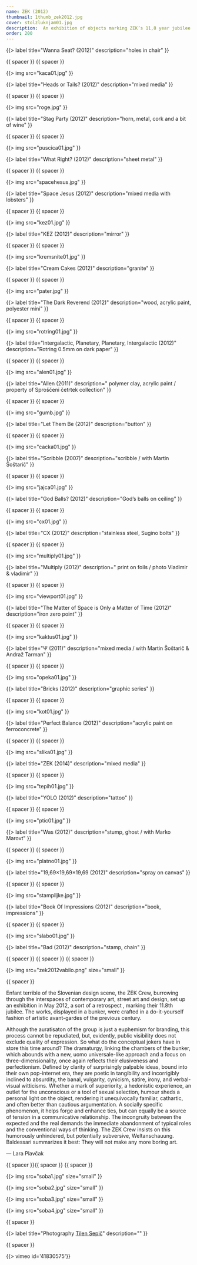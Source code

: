 ```yaml
---
name: ZEK (2012)
thumbnail: 1thumb_zek2012.jpg
cover: stolzluknjam01.jpg
description:  An exhibition of objects marking ZEK’s 11,8 year jubilee <br> <i> Abandoned bomb shelter, Ljubljana / 2012 </i>
order: 200
---
```


{{> label title="Wanna Seat? (2012)" description="holes in chair" }}

{{ spacer }} {{ spacer }}

{{> img src="kaca01.jpg" }}

{{> label title="Heads or Tails? (2012)" description="mixed media" }}

{{ spacer }} {{ spacer }} 

{{> img src="roge.jpg" }}

{{> label title="Stag Party (2012)" description="horn, metal, cork and a bit of wine" }}

{{ spacer }} {{ spacer }}

{{> img src="puscica01.jpg" }}

{{> label title="What Right? (2012)" description="sheet metal" }}

{{ spacer }} {{ spacer }}

{{> img src="spacehesus.jpg" }}

{{> label title="Space Jesus (2012)" description="mixed media with lobsters" }}

{{ spacer }} {{ spacer }}

{{> img src="kez01.jpg" }}

{{> label title="KEZ (2012)" description="mirror" }}

{{ spacer }} {{ spacer }}

{{> img src="kremsnite01.jpg" }}

{{> label title="Cream Cakes (2012)" description="granite" }}

{{ spacer }} {{ spacer }}

{{> img src="pater.jpg" }}

{{> label title="The Dark Reverend (2012)" description="wood, acrylic paint, polyester mini" }}

{{ spacer }} {{ spacer }}

{{> img src="rotring01.jpg" }}

{{> label title="Intergalactic, Planetary, Planetary, Intergalactic (2012)" description="Rotring 0.5mm on dark paper" }}

{{ spacer }} {{ spacer }}

{{> img src="alen01.jpg" }}

{{> label title="Allen (2011)" description=" polymer clay, acrylic paint / property of Sproščeni četrtek collection" }}

{{ spacer }} {{ spacer }}

{{> img src="gumb.jpg" }}

{{> label title="Let Them Be (2012)" description="button" }}

{{ spacer }} {{ spacer }}

{{> img src="cacka01.jpg" }}

{{> label title="Scribble (2007)" description="scribble / with Martin Šoštarič" }}

{{ spacer }} {{ spacer }}

{{> img src="jajca01.jpg" }}

{{> label title="God Balls? (2012)" description="God’s balls on ceiling" }}

{{ spacer }} {{ spacer }}

{{> img src="cx01.jpg" }}

{{> label title="CX (2012)" description="stainless steel, Sugino bolts" }}

{{ spacer }} {{ spacer }}

{{> img src="multiply01.jpg" }}

{{> label title="Multiply (2012)" description=" print on foils / photo Vladimir & vladimir" }}

{{ spacer }} {{ spacer }}

{{> img src="viewport01.jpg" }}

{{> label title="The Matter of Space is Only a Matter of Time (2012)" description="iron zero point" }}

{{ spacer }} {{ spacer }}

{{> img src="kaktus01.jpg" }}

{{> label title="Ψ (2011)" description="mixed media / with Martin Šoštarič & Andraž Tarman" }}

{{ spacer }} {{ spacer }}

{{> img src="opeka01.jpg" }}

{{> label title="Bricks (2012)" description="graphic series" }}

{{ spacer }} {{ spacer }}

{{> img src="kot01.jpg" }}

{{> label title="Perfect Balance (2012)" description="acrylic paint on ferroconcrete" }}

{{ spacer }} {{ spacer }}

{{> img src="slika01.jpg" }}

{{> label title="ZEK (2014)" description="mixed media" }}

{{ spacer }} {{ spacer }}

{{> img src="tepih01.jpg" }}

{{> label title="YOLO (2012)" description="tattoo" }}

{{ spacer }} {{ spacer }}

{{> img src="ptic01.jpg" }}

{{> label title="Was (2012)" description="stump, ghost / with Marko Marovt" }}

{{ spacer }} {{ spacer }}

{{> img src="platno01.jpg" }}

{{> label title="19,69×19,69×19,69 (2012)" description="spray on canvas" }}

{{ spacer }} {{ spacer }}

{{> img src="stampiljke.jpg" }}

{{> label title="Book Of Impressions (2012)" description="book, impressions"  }}

{{ spacer }} {{ spacer }}

{{> img src="slabo01.jpg" }}

{{> label title="Bad (2012)" description="stamp, chain" }}

{{ spacer }} {{ spacer }} {{ spacer }}

{{> img src="zek2012vabilo.png" size="small" }}

{{ spacer }}

Enfant terrible of the Slovenian design scene, the ZEK Crew, burrowing through the interspaces of contemporary art, street art and design, set up an exhibition in May 2012, a sort of a retrospect	, marking their 11.8th jubilee. The works, displayed in a bunker, were crafted in a do-it-yourself fashion of artistic avant-gardes of the previous century.

Although the auratisaton of the group is just a euphemism for branding, this process cannot be repudiated, but, evidently, public visibility does not exclude quality of expression. So what do the conceptual jokers have in store this time around? The dramaturgy, linking the chambers of the bunker, which abounds with a new, uomo universale-like approach and a focus on three-dimensionality, once again reflects their elusiveness and perfectionism. Defined by clarity of surprisingly palpable ideas, bound into their own pop-internet era, they are poetic in tangibility and incorrigibly inclined to absurdity, the banal, vulgarity, cynicism, satire, irony, and verbal-visual witticisms. Whether a mark of superiority, a hedonistic experience, an outlet for the unconscious or a tool of sexual selection, humour sheds a personal light on the object, rendering it unequivocally familiar, cathartic, and often better than cautious argumentation. A socially specific phenomenon, it helps forge and enhance ties, but can equally be a source of tension in a communicative relationship. The incongruity between the expected and the real demands the immediate abandonment of typical roles and the conventional ways of thinking. The ZEK Crew insists on this humorously unhindered, but potentially subversive, Weltanschauung. Baldessari summarizes it best: They will not make any more boring art.

— Lara Plavčak

{{ spacer }}{{ spacer }} {{ spacer }}

{{> img src="soba1.jpg" size="small" }} 

{{> img src="soba2.jpg" size="small" }}

{{> img src="soba3.jpg" size="small" }}

{{> img src="soba4.jpg" size="small" }}

{{ spacer }}

{{> label title="Photography [Tilen Sepič](http://sepic.cc/)" description="" }}

{{ spacer }}

{{> vimeo id='41830575'}}